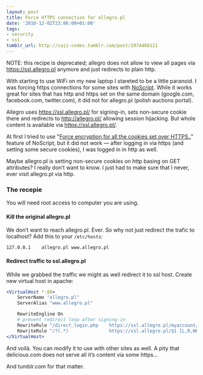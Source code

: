 ```yaml
---
layout: post
title: Force HTTPS conn­ection for allegro.pl
date: '2010-12-02T23:06:00+01:00'
tags:
- security
- ssl
tumblr_url: http://saji-codes.tumblr.com/post/2074488121
---
```

NOTE: this recipe is deprecated; allegro does not allow to view all pages via https://ssl.allegro.pl anymore and just redirects to plain http.

With starting to use WiFi on my new laptop I stareted to be a little paranoid.
I was forcing https connections for some sites with
[NoScript].
While it works great for sites that has http and https set on
the same domain (google.com, facebook.com, twitter.com),
it did not for allegro.pl (polish auctions portal).

Allegro uses https://ssl.allegro.pl/ for signing-in,
sets non-secure cookie there and redirects to http://allegro.pl/
allowing session hijacking. But whole content is available
via https://ssl.allegro.pl/.

At first I tried to use
"[Force encryption for all the cookies set over HTTPS..][NoScriptQ6.4]"
feature of NoScript, but it did not work — after logging in via https
(and setting some secure cookies),
I was logged in in http as well.

Maybe allegro.pl is setting non-secure cookies on http basing on GET attributes?
I really don’t want to know.
I just had to make sure that I never, ever visit allegro.pl via http.

### The recepie

You will need root access to computer you are using.

#### Kill the original allegro.pl

We don’t want to reach allegro.pl. Ever.
So why not just redirect the trafic to localhost?
Add this to your `/etc/hosts`:

```
127.0.0.1    allegro.pl www.allegro.pl
```

#### Redirect traffic to ssl.allegro.pl

While we grabbed the traffic we might as well redirect it to ssl host.
Create new virtual host in apache:

```apache
<VirtualHost *:80>
    ServerName "allegro.pl"
    ServerAlias "www.allegro.pl"

    RewriteEngline On
    # prevent redirect loop after signing-in
    RewriteRule ^/direct_login.php    https://ssl.allegro.pl/myaccount/ [L,R,NE]
    RewriteRule ^/?(.*)               https://ssl.allegro.pl/$1 [L,R,NE]
</VirtualHost>
```

And voilà.
You can modify it to use with other sites as well.
A pity that delicious.com does not serve
all it’s content via some https…

And tumblr.com for that matter.



[NoScript]: http://noscript.net/
[NoScriptQ6.4]: http://noscript.net/faq#qa6_4
